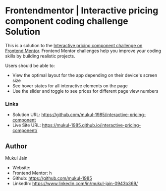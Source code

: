 # Frontendmentor | Interactive pricing component coding challenge Solution

This is a solution to the [Interactive pricing component challenge on Frontend Mentor](https://www.frontendmentor.io/challenges/interactive-pricing-component-t0m8PIyY8). Frontend Mentor challenges help you improve your coding skills by building realistic projects. 



Users should be able to:

- View the optimal layout for the app depending on their device's screen size
- See hover states for all interactive elements on the page
- Use the slider and toggle to see prices for different page view numbers


### Links

- Solution URL: https://github.com/mukul-1985/interactive-pricing-component
- Live Site URL: https://mukul-1985.github.io/interactive-pricing-component/



## Author

Mukul Jain

- Website: 
- Frontend Mentor: h
- Github: https://github.com/mukul-1985
- LinkedIn: https://www.linkedin.com/in/mukul-jain-0943b369/